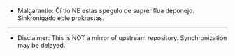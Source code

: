 - Malgarantio: Ĉi tio NE estas spegulo de suprenflua deponejo. Sinkronigado eble prokrastas.

-----

- Disclaimer: This is NOT a mirror of upstream repository. Synchronization may be delayed.
